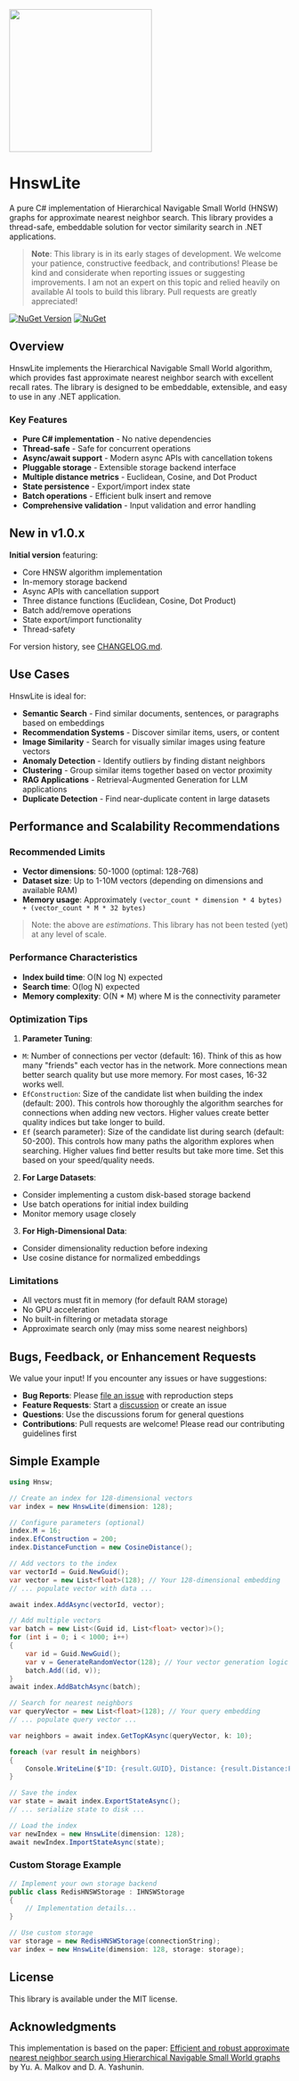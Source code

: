 <img src="https://github.com/jchristn/HnswLite/blob/main/assets/logo.png" width="256" height="256">

# HnswLite

A pure C# implementation of Hierarchical Navigable Small World (HNSW) graphs for approximate nearest neighbor search. This library provides a thread-safe, embeddable solution for vector similarity search in .NET applications.

> **Note**: This library is in its early stages of development. We welcome your patience, constructive feedback, and contributions! Please be kind and considerate when reporting issues or suggesting improvements. I am not an expert on this topic and relied heavily on available AI tools to build this library. Pull requests are greatly appreciated!

[![NuGet Version](https://img.shields.io/nuget/v/HnswLite.svg?style=flat)](https://www.nuget.org/packages/HnswLite/) [![NuGet](https://img.shields.io/nuget/dt/HnswLite.svg)](https://www.nuget.org/packages/HnswLite) 

## Overview

HnswLite implements the Hierarchical Navigable Small World algorithm, which provides fast approximate nearest neighbor search with excellent recall rates. The library is designed to be embeddable, extensible, and easy to use in any .NET application.

### Key Features

- **Pure C# implementation** - No native dependencies
- **Thread-safe** - Safe for concurrent operations
- **Async/await support** - Modern async APIs with cancellation tokens
- **Pluggable storage** - Extensible storage backend interface
- **Multiple distance metrics** - Euclidean, Cosine, and Dot Product
- **State persistence** - Export/import index state
- **Batch operations** - Efficient bulk insert and remove
- **Comprehensive validation** - Input validation and error handling

## New in v1.0.x

**Initial version** featuring:

- Core HNSW algorithm implementation
- In-memory storage backend
- Async APIs with cancellation support
- Three distance functions (Euclidean, Cosine, Dot Product)
- Batch add/remove operations
- State export/import functionality
- Thread-safety

For version history, see [CHANGELOG.md](CHANGELOG.md).

## Use Cases

HnswLite is ideal for:

- **Semantic Search** - Find similar documents, sentences, or paragraphs based on embeddings
- **Recommendation Systems** - Discover similar items, users, or content
- **Image Similarity** - Search for visually similar images using feature vectors
- **Anomaly Detection** - Identify outliers by finding distant neighbors
- **Clustering** - Group similar items together based on vector proximity
- **RAG Applications** - Retrieval-Augmented Generation for LLM applications
- **Duplicate Detection** - Find near-duplicate content in large datasets

## Performance and Scalability Recommendations

### Recommended Limits

- **Vector dimensions**: 50-1000 (optimal: 128-768)
- **Dataset size**: Up to 1-10M vectors (depending on dimensions and available RAM)
- **Memory usage**: Approximately `(vector_count * dimension * 4 bytes) + (vector_count * M * 32 bytes)`

> Note: the above are *estimations*.  This library has not been tested (yet) at any level of scale.

### Performance Characteristics

- **Index build time**: O(N log N) expected
- **Search time**: O(log N) expected
- **Memory complexity**: O(N * M) where M is the connectivity parameter

### Optimization Tips

1. **Parameter Tuning**:
- `M`: Number of connections per vector (default: 16). Think of this as how many "friends" each vector has in the network. More connections mean better search quality but use more memory. For most cases, 16-32 works well.
- `EfConstruction`: Size of the candidate list when building the index (default: 200). This controls how thoroughly the algorithm searches for connections when adding new vectors. Higher values create better quality indices but take longer to build.
- `Ef` (search parameter): Size of the candidate list during search (default: 50-200). This controls how many paths the algorithm explores when searching. Higher values find better results but take more time. Set this based on your speed/quality needs.

2. **For Large Datasets**:
- Consider implementing a custom disk-based storage backend
- Use batch operations for initial index building
- Monitor memory usage closely

3. **For High-Dimensional Data**:
- Consider dimensionality reduction before indexing
- Use cosine distance for normalized embeddings

### Limitations

- All vectors must fit in memory (for default RAM storage)
- No GPU acceleration
- No built-in filtering or metadata storage
- Approximate search only (may miss some nearest neighbors)

## Bugs, Feedback, or Enhancement Requests

We value your input! If you encounter any issues or have suggestions:

- **Bug Reports**: Please [file an issue](https://github.com/yourusername/hnsw-net/issues) with reproduction steps
- **Feature Requests**: Start a [discussion](https://github.com/yourusername/hnsw-net/discussions) or create an issue
- **Questions**: Use the discussions forum for general questions
- **Contributions**: Pull requests are welcome! Please read our contributing guidelines first

## Simple Example

```csharp
using Hnsw;

// Create an index for 128-dimensional vectors
var index = new HnswLite(dimension: 128);

// Configure parameters (optional)
index.M = 16;
index.EfConstruction = 200;
index.DistanceFunction = new CosineDistance();

// Add vectors to the index
var vectorId = Guid.NewGuid();
var vector = new List<float>(128); // Your 128-dimensional embedding
// ... populate vector with data ...

await index.AddAsync(vectorId, vector);

// Add multiple vectors
var batch = new List<(Guid id, List<float> vector)>();
for (int i = 0; i < 1000; i++)
{
    var id = Guid.NewGuid();
    var v = GenerateRandomVector(128); // Your vector generation logic
    batch.Add((id, v));
}
await index.AddBatchAsync(batch);

// Search for nearest neighbors
var queryVector = new List<float>(128); // Your query embedding
// ... populate query vector ...

var neighbors = await index.GetTopKAsync(queryVector, k: 10);

foreach (var result in neighbors)
{
    Console.WriteLine($"ID: {result.GUID}, Distance: {result.Distance:F4}");
}

// Save the index
var state = await index.ExportStateAsync();
// ... serialize state to disk ...

// Load the index
var newIndex = new HnswLite(dimension: 128);
await newIndex.ImportStateAsync(state);
```

### Custom Storage Example

```csharp
// Implement your own storage backend
public class RedisHNSWStorage : IHNSWStorage
{
    // Implementation details...
}

// Use custom storage
var storage = new RedisHNSWStorage(connectionString);
var index = new HnswLite(dimension: 128, storage: storage);
```

## License

This library is available under the MIT license.

## Acknowledgments

This implementation is based on the paper: [Efficient and robust approximate nearest neighbor search using Hierarchical Navigable Small World graphs](https://arxiv.org/abs/1603.09320) by Yu. A. Malkov and D. A. Yashunin.
